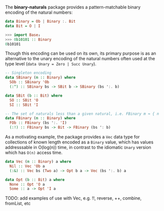 The **binary-naturals** package provides a pattern-matchable binary encoding of
the natural numbers:

```haskell
data Binary = Ob | Binary :. Bit
data Bit = O | I
```

<!--
```haskell example
{- $setup
```
-->

```haskell example
>>> import Base₂
>>> 0b10101 :: Binary
0b10101
```

<!--
```haskell example
-}
```
-->

Though this encoding can be used on its own, its primary purpose is as an
alternative to the unary encoding of the natural numbers often used at the type
level (`data Unary = Zero | Succ Unary`).

```haskell ignore
-- Singleton encoding
data SBinary (m :: Binary) where
  SOb :: SBinary 'Ob
  (:^) :: SBinary bs -> SBit b -> SBinary (bs ':. b)

data SBit (b :: Bit) where
  SO :: SBit 'O
  SI :: SBit 'I

-- The set of naturals less than a given natural, i.e. FBinary m ≈ { n | n < m }
data FBinary (m :: Binary) where
  FOb :: FBinary (bs ':. 'I)
  (:!) :: FBinary bs -> Bit -> FBinary (bs ': b)
```

As a motivating example, the package provides a `Vec` data type for collections
of known length encoded as a `Binary` value, which has values addresssable in
O(log(n)) time, in contrast to the idiomatic `Unary` version which has `O(n)`
access time.

```haskell ignore
data Vec (m :: Binary) a where
  Nil :: Vec 'Ob a
  (:&) :: Vec bs (Two a) -> Opt b a -> Vec (bs ':. b) a

data Opt (b :: Bit) a where
  None :: Opt 'O a
  Some :: a -> Opt 'I a
```

TODO: add examples of use with Vec, e.g. !!, reverse, ++, combine, fromList, etc

